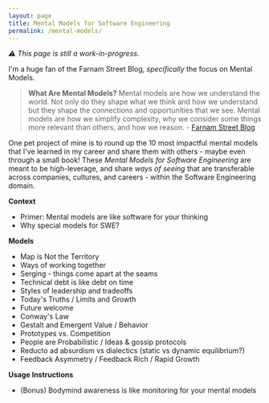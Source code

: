 ```yaml
---
layout: page
title: Mental Models for Software Engineering
permalink: /mental-models/
---
```

_:warning: This page is still a work-in-progress._

I'm a huge fan of the Farnam Street Blog, _specifically_ the focus on Mental Models.

> **What Are Mental Models?**
> Mental models are how we understand the world. Not only do they shape what we think and how we understand but they shape the connections and opportunities that we see. Mental models are how we simplify complexity, why we consider some things more relevant than others, and how we reason.
>  \- [Farnam Street Blog](https://fs.blog/mental-models/#what_are_mental_models)

One pet project of mine is to round up the 10 most impactful mental models that I've learned in my career and share them with others - maybe even through a small book! These _Mental Models for Software Engineering_ are meant to be high-leverage, and share _ways of seeing_ that are transferable across companies, cultures, and careers - within the Software Engineering domain.

**Context**

* Primer: Mental models are like software for your thinking
* Why special models for SWE?

**Models**
* Map is Not the Territory
* Ways of working together
* Serging - things come apart at the seams
* Technical debt is like debt on time
* Styles of leadership and tradeoffs
* Today's Truths / Limits and Growth
* Future welcome
* Conway's Law
* Gestalt and Emergent Value / Behavior
* Prototypes vs. Competition
* People are Probabilistic / Ideas & gossip protocols
* Reducto ad absurdism vs dialectics (static vs dynamic equilibrium?)
* Feedback Asymmetry / Feedback Rich / Rapid Growth

**Usage Instructions**
* (Bonus) Bodymind awareness is like monitoring for your mental models

